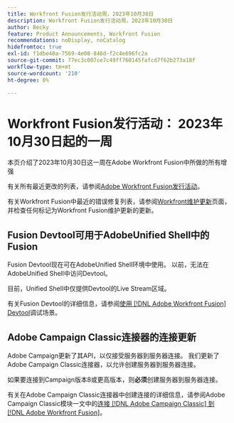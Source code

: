 ```yaml
---
title: Workfront Fusion发行活动周，2023年10月30日
description: Workfront Fusion发行活动周，2023年10月30日
author: Becky
feature: Product Announcements, Workfront Fusion
recommendations: noDisplay, noCatalog
hidefromtoc: true
exl-id: f1dbe40a-7569-4e08-846d-f2c4e696fc2a
source-git-commit: 77ec3c007ce7c49ff760145fafcd7f62b273a18f
workflow-type: tm+mt
source-wordcount: '210'
ht-degree: 0%

---
```


# Workfront Fusion发行活动： 2023年10月30日起的一周

本页介绍了2023年10月30日这一周在Adobe Workfront Fusion中所做的所有增强

有关所有最近更改的列表，请参阅[Adobe Workfront Fusion发行活动](/help/workfront-fusion/fusion-product-releases/fusion-release-activity.md)。

有关Workfront Fusion中最近的错误修复列表，请参阅[Workfront维护更新](https://experienceleague.adobe.com/docs/workfront-known-issues/releases/current-updates.html)页面，并检查任何标记为Workfront Fusion维护更新的更新。

## Fusion Devtool可用于AdobeUnified Shell中的Fusion

Fusion Devtool现在可在AdobeUnified Shell环境中使用。 以前，无法在AdobeUnified Shell中访问Devtool。

目前，Unified Shell中仅提供Devtool的Live Stream区域。

有关Fusion Devtool的详细信息，请参阅[使用 [!DNL Adobe Workfront Fusion] Devtool](/help/workfront-fusion/manage-scenarios/debug-a-scenario.md)调试场景。

## Adobe Campaign Classic连接器的连接更新

Adobe Campaign更新了其API，以仅接受服务器到服务器连接。 我们更新了Adobe Campaign Classic连接器，以允许创建服务器到服务器连接。

如果要连接到Campaign版本8或更高版本，则&#x200B;**必须**&#x200B;创建服务器到服务器连接。

有关在Adobe Campaign Classic连接器中创建连接的详细信息，请参阅Adobe Campaign Classic模块一文中的[连接 [!DNL Adobe Campaign Classic] 到 [!DNL Adobe Workfront Fusion]](/help/workfront-fusion/references/apps-and-modules/adobe-connectors/adobe-campaign-classic-connector.md#connect-adobe-campaign-to-adobe-workfront-fusion)。
